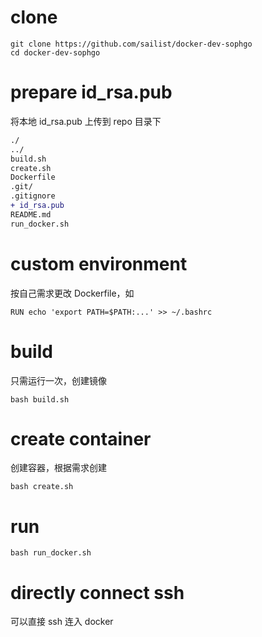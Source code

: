 # clone
```
git clone https://github.com/sailist/docker-dev-sophgo
cd docker-dev-sophgo
```

# prepare id_rsa.pub


将本地 id_rsa.pub 上传到 repo 目录下

```diff
./
../
build.sh
create.sh
Dockerfile
.git/
.gitignore
+ id_rsa.pub
README.md
run_docker.sh
```

# custom environment

按自己需求更改 Dockerfile，如
```
RUN echo 'export PATH=$PATH:...' >> ~/.bashrc
```

# build

只需运行一次，创建镜像
```
bash build.sh
```

# create container

创建容器，根据需求创建
```
bash create.sh
```

# run

```
bash run_docker.sh
```


# directly connect ssh 

可以直接 ssh 连入 docker